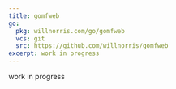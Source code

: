 ```yaml
---
title: gomfweb
go:
  pkg: willnorris.com/go/gomfweb
  vcs: git
  src: https://github.com/willnorris/gomfweb
excerpt: work in progress
---
```

work in progress
